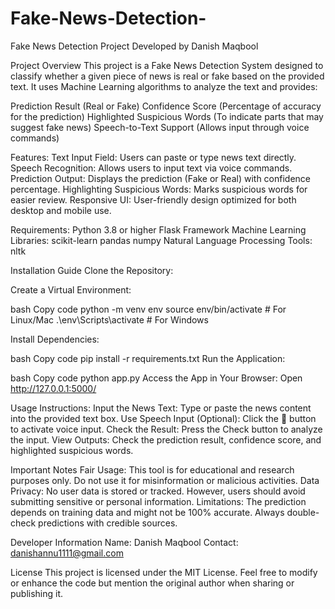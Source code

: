 # Fake-News-Detection-


Fake News Detection Project
Developed by Danish Maqbool

Project Overview
This project is a Fake News Detection System designed to classify whether a given piece of news is real or fake based on the provided text. It uses Machine Learning algorithms to analyze the text and provides:

Prediction Result (Real or Fake)
Confidence Score (Percentage of accuracy for the prediction)
Highlighted Suspicious Words (To indicate parts that may suggest fake news)
Speech-to-Text Support (Allows input through voice commands)

Features:
Text Input Field: Users can paste or type news text directly.
Speech Recognition: Allows users to input text via voice commands.
Prediction Output: Displays the prediction (Fake or Real) with confidence percentage.
Highlighting Suspicious Words: Marks suspicious words for easier review.
Responsive UI: User-friendly design optimized for both desktop and mobile use.

Requirements:
Python 3.8 or higher
Flask Framework
Machine Learning Libraries:
scikit-learn
pandas
numpy
Natural Language Processing Tools:
nltk


Installation Guide
Clone the Repository:




Create a Virtual Environment:

bash
Copy code
python -m venv env
source env/bin/activate  # For Linux/Mac
.\env\Scripts\activate   # For Windows

Install Dependencies:

bash
Copy code
pip install -r requirements.txt
Run the Application:

bash
Copy code
python app.py
Access the App in Your Browser:
Open http://127.0.0.1:5000/

Usage Instructions:
Input the News Text: Type or paste the news content into the provided text box.
Use Speech Input (Optional): Click the 🎤 button to activate voice input.
Check the Result: Press the Check button to analyze the input.
View Outputs: Check the prediction result, confidence score, and highlighted suspicious words.

Important Notes
Fair Usage: This tool is for educational and research purposes only. Do not use it for misinformation or malicious activities.
Data Privacy: No user data is stored or tracked. However, users should avoid submitting sensitive or personal information.
Limitations:
The prediction depends on training data and might not be 100% accurate.
Always double-check predictions with credible sources.

Developer Information
Name: Danish Maqbool
Contact: danishannu1111@gmail.com

License
This project is licensed under the MIT License. Feel free to modify or enhance the code but mention the original author when sharing or publishing it.
